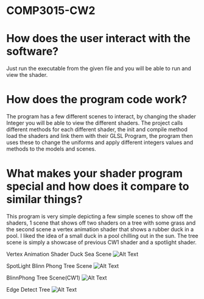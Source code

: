 # COMP3015-CW2

# How does the user interact with the software?
Just run the executable from the given file and you will be able to run and view the shader.

# How does the program code work?
The program has a few different scenes to interact, by changing the shader Integer you will be able to view the different shaders. The project calls different methods for each different shader, the init and compile method load the shaders and link them with their GLSL Program, the program then uses these to change the uniforms and apply different integers values and methods to the models and scenes.

# What makes your shader program special and how does it compare to similar things? 
This program is very simple depicting a few simple scenes to show off the shaders, 1 scene that shows off two shaders on a tree with some grass and the second scene a vertex animation shader that shows a rubber duck in a pool. I liked the idea of a small duck in a pool chilling out in the sun. The tree scene is simply a showcase of previous CW1 shader and a spotlight shader.

Vertex Animation Shader Duck Sea Scene
![Alt Text](https://media.giphy.com/media/LouhvHwjFztnZo28vD/giphy.gif)

SpotLight Blinn Phong Tree Scene
![Alt Text](https://media.giphy.com/media/lN3j0Ikw2VNf3e6gG8/giphy.gif)

BlinnPhong Tree Scene(CW1)
![Alt Text](https://media.giphy.com/media/HPcgKCxxNvgUz7Lbj0/giphy.gif)

Edge Detect Tree
![Alt Text](https://media.giphy.com/media/OCywymToRa2wbH0Op6/giphy.gif)
